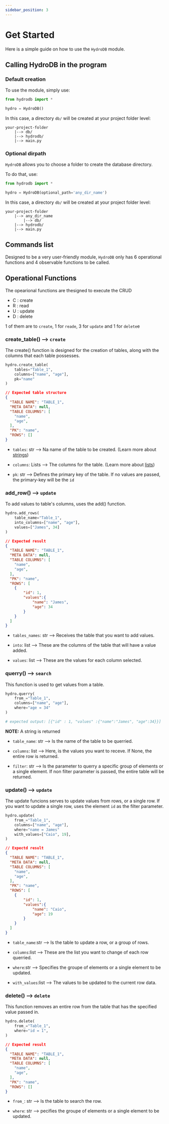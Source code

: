 ```yaml
---
sidebar_position: 3
---
```


# Get Started

Here is a simple guide on how to use the `HydroDB` module.

## Calling HydroDB in the program

### Default creation
To use the module, simply use:
```python
from hydrodb import *

hydro = HydroDB()
```
In this case, a directory `db/` will be created at your project folder level:
```
your-project-folder
    |--> db/ 
    |--> hydrodb/
    |--> main.py
```

### Optional dirpath
`HydroDB` allows you to choose a folder to create the database directory.

To do that, use:
```python
from hydrodb import *

hydro = HydroDB(optional_path='any_dir_name')
```

In this case, a directory `db/` will be created at your project folder level:
```
your-project-folder
    |--> any_dir_name
        |--> db/
    |--> hydrodb/
    |--> main.py
```

## Commands list

Designed to be a very user-friendly module, `HydroDB` only has 6 operational functions and 4 observable functions to be called.

## Operational Functions

The opearional functions are thesigned to execute the CRUD 

- C : create
- R : read
- U : update
- D : delete

1 of them are to `create`, 1 for `reade`, 3 for `update` and 1 for `delete`e

    
### create_table() --> `create`

The create() function is designed for the creation of tables, along with the columns that each table possesses.

```python 
hydro.create_table(
    tables="Table_1", 
    columns=["name", "age"],
    pk="name"
)
```

```json
// Expected table structure
{
  "TABLE NAME": "TABLE_1",
  "META DATA": null,
  "TABLE COLUMNS": [
    "name",
    "age",
  ],
  "PK": "name",
  "ROWS": []
}
```
- `tables`: str --> Na name of the table to be created. (Learn more about [strings](https://www.w3schools.com/python/python_strings.asp))

- `columns`: Lists --> The columns for the table. (Learn more about [lists](https://www.w3schools.com/python/python_lists.asp))

- `pk`: str --> Defines the primary key of the table. If no values are passed, the primary-key will be the  `id`


### add_row() --> `update`

To add values to table's columns, uses the add() function.

```python
hydro.add_rows(
    table_name="Table_1",
    into_columns=["name", "age"],
    values=["James", 34]
)
```
```json
// Expected result
{
  "TABLE NAME": "TABLE_1",
  "META DATA": null,
  "TABLE COLUMNS": [
    "name",
    "age",
  ],
  "PK": "name",
  "ROWS": [
    {
        "id": 1,
        "values":{
            "name": "James",
            "age": 34
        }
    }
  ]
}
```

- `tables_names`: str --> Receives the table that you want to add values.

- `into`: list --> These are the columns of the table that will have a value added.

- `values`: list --> These are the values for each column selected.


### querry() --> `search`

This function is used to get values from a table.


```python
hydro.querry(
    from_="Table_1",
    columns=["name", "age"],
    where="age = 34"
)
```

```bash
# expected output: [{"id" : 1, "values" :{"name":"James", "age":34}}]
```
**NOTE:** A string is returned

- `table_name`: str --> Is the name of the table to be querried.

- `columns`: list --> Here, is the values you want to receve. If None, the entire row is returned.

- `filter`: str --> Is the parameter to querry a specific group of elements or a single element. If non filter parameter is passed, the entire table will be returned.


### update() --> `update`

The update funcions serves to update values from rows, or a single row.
If you want to update a single row, uses the element `id` as the filter parameter.

```python
hydro.update(
    from_="Table_1",
    columns=["name", "age"],
    where="name = James"
    with_values=["Caio", 19],
)
```
```json
// Expectd result
{
  "TABLE NAME": "TABLE_1",
  "META DATA": null,
  "TABLE COLUMNS": [
    "name",
    "age",
  ],
  "PK": "name",
  "ROWS": [
    {
        "id": 1,
        "values":{
            "name": "Caio",
            "age": 19
        }
    }
  ]
}
```

- `table_name`:str --> Is the table to update a row, or a group of rows.

- `columns`:list --> These are the list you want to change of each row querried.

- `where`:str --> Specifies the groupe of elements or a single element to be updated.

- `with_values`:list --> The values to be updated to the current row data.

### delete() --> `delete`

This function removes an entire row from the table that has the specified value passed in.

```python
hydro.delete(
    from_="Table_1",
    where="id = 1",
)
```
```json
// Expected result
{
  "TABLE NAME": "TABLE_1",
  "META DATA": null,
  "TABLE COLUMNS": [
    "name",
    "age",
  ],
  "PK": "name",
  "ROWS": []
}
```

- `from_`: str --> Is the table to search the row.

- `where`: str --> pecifies the groupe of elements or a single element to be updated.
